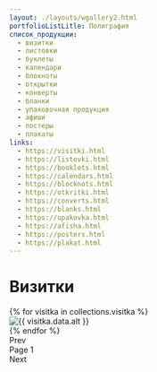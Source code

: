 ```yaml
---
layout: ./layouts/wgallery2.html
portfolioListLitle: Полиграфия
список_продукции:
  - визитки
  - листовки
  - буклеты
  - календари
  - блокноты
  - открытки
  - конверты
  - бланки
  - упаковочная продукция
  - афиши
  - постеры
  - плакаты
links:
  - https://visitki.html
  - https://listovki.html
  - https://booklets.html
  - https://calendars.html
  - https://blocknots.html
  - https://otkritki.html
  - https://converts.html
  - https://blanks.html
  - https://upakovka.html
  - https://afisha.html
  - https://posters.html
  - https://plakat.html
---
```


<h1>Визитки</h1>

<div class="portfolio_works_container">
<div class="portfolio_works__grid8">
{% for visitka in collections.visitka %}
<div
class="portfolio_works_wrapper"
data-name="{{ visitka.data.name }}"
data-description="{{ visitka.data.description }}"
>
<div class="portfolio_works_imgcontainer">
<img src="{{ visitka.data.img }}" alt="{{ visitka.data.alt }}" />
</div>
</div>
{% endfor %}
</div>
</div>
<div class="pagination">
<div class="pagination-prev8">Prev</div>
<div class="pagination-page">
Page <span class="pagination-page-num8">1</span>
</div>
<div class="pagination-next8">Next</div>
</div>
